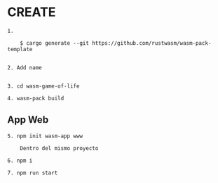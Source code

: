 
# CREATE

    1. 
    
        $ cargo generate --git https://github.com/rustwasm/wasm-pack-template


    2. Add name


    3. cd wasm-game-of-life

    4. wasm-pack build


## App Web

    5. npm init wasm-app www

        Dentro del mismo proyecto

    6. npm i

    7. npm run start




